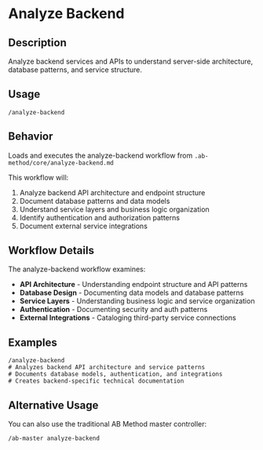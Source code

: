 # Analyze Backend

## Description

Analyze backend services and APIs to understand server-side architecture, database patterns, and service structure.

## Usage

```
/analyze-backend
```

## Behavior

Loads and executes the analyze-backend workflow from `.ab-method/core/analyze-backend.md`

This workflow will:

1. Analyze backend API architecture and endpoint structure
2. Document database patterns and data models
3. Understand service layers and business logic organization
4. Identify authentication and authorization patterns
5. Document external service integrations

## Workflow Details

The analyze-backend workflow examines:

- **API Architecture** - Understanding endpoint structure and API patterns
- **Database Design** - Documenting data models and database patterns
- **Service Layers** - Understanding business logic and service organization
- **Authentication** - Documenting security and auth patterns
- **External Integrations** - Cataloging third-party service connections

## Examples

```
/analyze-backend
# Analyzes backend API architecture and service patterns
# Documents database models, authentication, and integrations
# Creates backend-specific technical documentation
```

## Alternative Usage

You can also use the traditional AB Method master controller:

```
/ab-master analyze-backend
```
